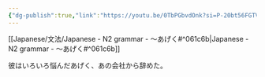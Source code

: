 ```yaml
---
{"dg-publish":true,"link":"https://youtu.be/0TbPGbvdOnk?si=P-20bt56FGTV4YDn","tags":["Japanese-grammar","#N2"],"permalink":"/002 Notes/2.～あげく/","dgPassFrontmatter":true}
---
```


[[Japanese/文法/Japanese - N2 grammar - ～あげく#^061c6b\|Japanese - N2 grammar - ～あげく#^061c6b]]

彼はいろいろ悩んだあげく、あの会社から辞めた。